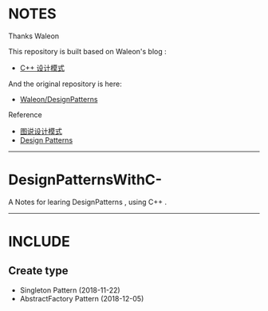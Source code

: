 # NOTES

Thanks Waleon

This repository is built based on Waleon's blog :

- [C++ 设计模式](https://blog.csdn.net/liang19890820/article/details/66974516)

And the original repository is here:

- [Waleon/DesignPatterns](https://github.com/Waleon/DesignPatterns)

Reference

- [图说设计模式](https://design-patterns.readthedocs.io/zh_CN/latest/index.html)
- [Design Patterns](https://sourcemaking.com/design_patterns/creational_patterns)

---

# DesignPatternsWithC-
A Notes for learing DesignPatterns , using C++ .

---

# INCLUDE

## Create type
- Singleton Pattern  (2018-11-22)
- AbstractFactory Pattern  (2018-12-05)
